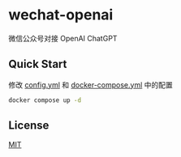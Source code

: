 # wechat-openai

微信公众号对接 OpenAI ChatGPT

## Quick Start

修改 [config.yml](./config.yml) 和 [docker-compose.yml](./docker-compose.yml) 中的配置

```bash
docker compose up -d
```

## License

[MIT](./LICENSE)
